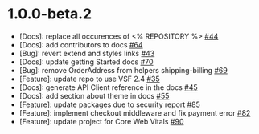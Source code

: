 # 1.0.0-beta.2

* [Docs]: replace all occurences of <% REPOSITORY %> [#44](https://github.com/vuestorefront/vendure/issues/44)
* [Docs]: add contributors to docs [#64](https://github.com/vuestorefront/vendure/issues/64)
* [Bug]: revert extend and styles links [#43](https://github.com/vuestorefront/vendure/issues/43)
* [Docs]: update getting Started docs [#70](https://github.com/vuestorefront/vendure/issues/70)
* [Bug]: remove OrderAddress from helpers shipping-billing [#69](https://github.com/vuestorefront/vendure/issues/69)
* [Feature]: update repo to use VSF 2.4 [#35](https://github.com/vuestorefront/vendure/issues/35)
* [Docs]: generate API Client reference in the docs [#45](https://github.com/vuestorefront/vendure/issues/45)
* [Docs]: add section about theme in docs [#55](https://github.com/vuestorefront/vendure/issues/55)
* [Feature]: update packages due to security report [#85](https://github.com/vuestorefront/vendure/issues/85)
* [Feature]: implement checkout middleware and fix payment error [#82](https://github.com/vuestorefront/vendure/issues/82)
* [Feature]: update project for Core Web Vitals [#90](https://github.com/vuestorefront/vendure/issues/90)
